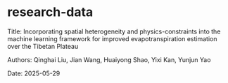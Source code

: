 # research-data
Title: Incorporating spatial heterogeneity and physics-constraints into the machine learning framework for improved evapotranspiration estimation over the Tibetan Plateau

Authors: Qinghai Liu, Jian Wang, Huaiyong Shao, Yixi Kan, Yunjun Yao

Date: 2025-05-29
